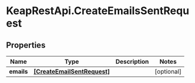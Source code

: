 # KeapRestApi.CreateEmailsSentRequest

## Properties

Name | Type | Description | Notes
------------ | ------------- | ------------- | -------------
**emails** | [**[CreateEmailSentRequest]**](CreateEmailSentRequest.md) |  | [optional] 


